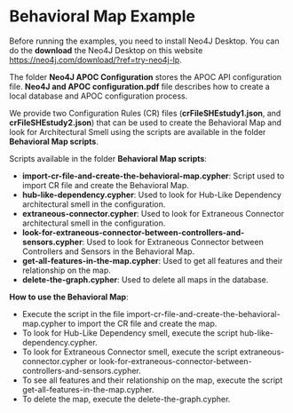 # Behavioral Map Example

Before running the examples, you need to install Neo4J Desktop. You can do the **download** the Neo4J Desktop on this website https://neo4j.com/download/?ref=try-neo4j-lp.

The folder **Neo4J APOC Configuration** stores the APOC API configuration file.
**Neo4J and APOC configuration.pdf** file describes how to create a local database and APOC configuration process.

We provide two Configuration Rules (CR) files (**crFileSHEstudy1.json**, and **crFileSHEstudy2.json**) that can be used to create the Behavioral Map and look for Architectural Smell using the scripts are available in the folder **Behavioral Map scripts**.

Scripts available in the folder **Behavioral Map scripts**:
- **import-cr-file-and-create-the-behavioral-map.cypher**: Script used to import CR file and create the Behavioral Map.
- **hub-like-dependency.cypher**: Used to look for Hub-Like Dependency architectural smell in the configuration.
- **extraneous-connector.cypher**: Used to look for Extraneous Connector architectural smell in the configuration.
- **look-for-extraneous-connector-between-controllers-and-sensors.cypher**: Used to look for Extraneous Connector between Controllers and Sensors in the Behavioral Map.
- **get-all-features-in-the-map.cypher**: Used to get all features and their relationship on the map.
- **delete-the-graph.cypher**: Used to delete all maps in the database.

**How to use the Behavioral Map**: 
- Execute the script in the file import-cr-file-and-create-the-behavioral-map.cypher to import the CR file and create the map.
- To look for Hub-Like Dependency smell, execute the script hub-like-dependency.cypher.
- To look for Extraneous Connector smell, execute the script  extraneous-connector.cypher or look-for-extraneous-connector-between-controllers-and-sensors.cypher.
- To see all features and their relationship on the map, execute the script get-all-features-in-the-map.cypher.
- To delete the map, execute the delete-the-graph.cypher.
